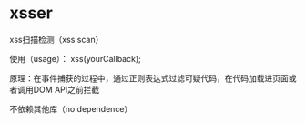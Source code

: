 # xsser
xss扫描检测（xss scan）  

使用（usage）： xss(yourCallback);  

原理：在事件捕获的过程中，通过正则表达式过滤可疑代码，在代码加载进页面或者调用DOM API之前拦截

不依赖其他库（no dependence）
